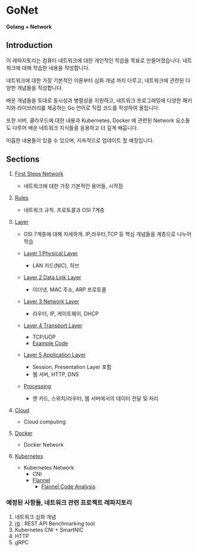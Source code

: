 # GoNet
**Golang + Network**

## Introduction
이 레파지토리는 컴퓨터 네트워크에 대한 개인적인 학습을 목표로 만들어졌습니다. 네트워크에 대해 학습한 내용을 작성합니다. 

네트워크에 대한 가장 기본적인 이론부터 심화 개념 까지 다루고, 네트워크에 관련된 다양한 개념들을 작성합니다.

배운 개념들을 토대로 동시성과 병렬성을 지원하고, 네트워크 프로그래밍에 다양한 패키지와 라이브러리를 제공하는 Go 언어로 직접 코드를 작성하여 올립니다.

또한 서버, 클라우드에 대한 내용과 Kubernetes, Docker 에 관련된 Network 요소들도 다루어 배운 네트워크 지식들을 응용하고 더 깊게 배웁니다.

미흡한 내용들이 있을 수 있으며, 지속적으로 업데이트 할 예정입니다.

## Sections

1. [First Steps Network](https://github.com/royroyee/gonet/tree/main/01-first-steps-network)
   - 네트워크에 대한 가장 기본적인 용어들, 시작점
2. [Rules](https://github.com/royroyee/gonet/tree/main/02-rules)
   - 네트워크 규칙. 프로토콜과 OSI 7계층
3. [Layer](https://github.com/royroyee/gonet/tree/main/03-layer)
   - OSI 7계층에 대해 자세하게. IP,라우터,TCP 등 핵심 개념들을 계층으로 나누어 학습
   
   - [Layer 1 Physical Layer]()
      - LAN 카드(NIC), 허브
     
   - [Layer 2 Data Link Layer](https://github.com/royroyee/gonet/tree/main/03-layer/02-data-link-layer)
     - 이더넷, MAC 주소, ARP 프로토콜
     
   - [Layer 3 Network Layer](https://github.com/royroyee/gonet/tree/main/03-layer/03-network-layer)
     - 라우터, IP, 게이트웨이, DHCP
     
   - [Layer 4 Transport Layer](https://github.com/royroyee/gonet/tree/main/03-layer/04-transport-layer)
     - TCP/UDP
     - [Example Code](https://github.com/royroyee/gonet/tree/main/03-layer/04-transport-layer/example)
         
   - [Layer 5 Application Layer](https://github.com/royroyee/gonet/tree/main/03-layer/05-application-layer)
     - Session, Presentation Layer 포함
     - 웹 서버, HTTP, DNS
     
   - [Processing](https://github.com/royroyee/gonet/tree/main/03-layer/06-processing)
     - 랜 카드, 스위치/라우터, 웹 서버에서의 데이터 전달 및 처리

4. [Cloud](https://github.com/royroyee/gonet/tree/main/cloud)
    - Cloud computing 

5. [Docker](https://github.com/royroyee/gonet/tree/main/docker)
   - Docker Network

6. [Kubernetes](https://github.com/royroyee/gonet/tree/main/kubernetes)
    - Kubernetes Network
      - CNI
      - [Flannel](https://github.com/royroyee/gonet/tree/main/kubernetes/flannel)
        - [Flannel Code Analysis](https://github.com/royroyee/gonet/tree/main/kubernetes/flannel/code-analysis)


### 예정된 사항들, 네트워크 관련 프로젝트 레파지토리
1. 네트워크 심화 개념
2. [rb](https://github.com/boanlab/rb) : REST API Benchmarking tool 
3. Kubernetes CNI + SmartNIC
4. HTTP
5. gRPC
